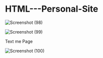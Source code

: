 # HTML---Personal-Site

![Screenshot (98)](https://user-images.githubusercontent.com/98008756/175253631-2a04a15d-9dd6-422a-8365-814535dc77e1.png)

![Screenshot (99)](https://user-images.githubusercontent.com/98008756/175253638-9115c47a-d504-4a17-a0cb-57599604816b.png)

Text me Page

![Screenshot (100)](https://user-images.githubusercontent.com/98008756/175253623-995931d6-4953-4f13-ac5e-a69a2b47c5dc.png)
